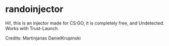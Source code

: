 # randoinjector
Hi!, this is an injector made for CS:GO, it is completely free, and Undetected.
Works with Trust-Launch.


Credits:
Martinjanas
DanielKrupinski
